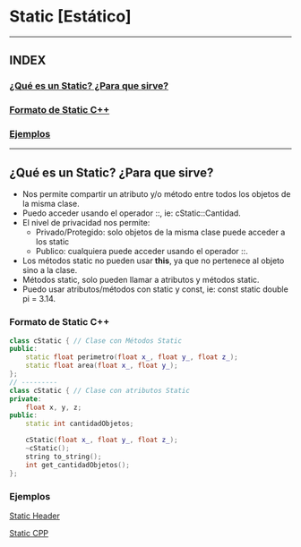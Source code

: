 # Static [Estático]
---
## INDEX
### [¿Qué es un Static? ¿Para que sirve?](#qué-es-un-static-para-que-sirve)
### [Formato de Static C++](#formato-de-static-c)
### [Ejemplos](#ejemplos)
---

## ¿Qué es un Static? ¿Para que sirve?
* Nos permite compartir un atributo y/o método entre todos los objetos de la misma clase.
* Puedo acceder usando el operador ::, ie: cStatic::Cantidad.
* El nivel de privacidad nos permite:
    * Privado/Protegido: solo objetos de la misma clase puede acceder a los static
    * Publico: cualquiera puede acceder usando el operador ::.
* Los métodos static no pueden usar **this**, ya que no pertenece al objeto sino a la clase.
* Métodos static, solo pueden llamar a atributos y métodos static.
* Puedo usar atributos/métodos con static y const, ie: const static double pi = 3.14.

### Formato de Static C++
```cpp
class cStatic { // Clase con Métodos Static
public:
	static float perimetro(float x_, float y_, float z_);
	static float area(float x_, float y_);
};
// ---------
class cStatic { // Clase con atributos Static
private:
	float x, y, z;
public:
	static int cantidadObjetos;

	cStatic(float x_, float y_, float z_);
	~cStatic();
	string to_string();
	int get_cantidadObjetos();
};
```

### Ejemplos
[Static Header](cStatic.h)

[Static CPP](cStatic.h)